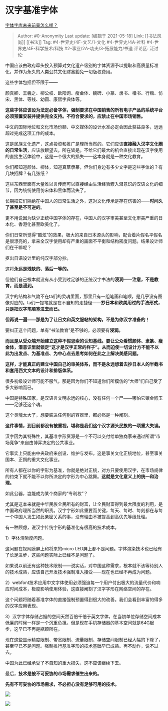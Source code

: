 # 汉字基准字体
[字体字库未来前景怎么样？](https://www.zhihu.com/question/437348189/answer/1891816228)

> Author: #0-Anonymity
> Last update: [编辑于 2021-05-18]
> Link: [[书法风尚]] [[书法]]
> Tag: #4-世界史/4F-文艺/1-文化 #4-世界史/4A-社科 #4-世界史/4E-科学技术/科技 #2-事业/2A-功夫/3-拓展能力/书道 
> 评论区:
> 泛讨论:

中国应该由政府牵头投入预算对文化遗产级别的字体资源予以提取和高质量标准化，并作为永久的人类公共文化财富豁免一切版权费用。

这些字体包括但不限于——

颜真卿、王羲之、柳公权、欧阳询、瘦金体、魏碑、小篆、隶书、楷书、行楷、仿宋、黑体、等线、幼圆、康熙字典体等。

**这些字体应该设为法定必备字体，强制要求在中国销售的所有电子产品的系统平台必须预置安装并提供完全支持。不符合要求的，应禁止在中国市场销售。**

中文的国际地位和文化市场份额、中文媒体的设计水准必定会因此获益良多，远远超过完成这项工作的成本。

这是民族文化遗产，这点投资和推广是理所当然的。它们应该**直接融入汉字文化圈的日常生活**，应该放眼望去，所在皆是。不给它们最大的机会直接出现在汉字使用的直接生活体验中，这是一个很大的损失——这本身就是一种文化教育。

你们都知道颜体、柳体，知道真草隶篆，但你们身边有多少文字是这些字体的？有几块招牌？有几张纸？

这些东西里面有大量难以言传而可以直接经由生活经验嵌入潜意识的汉语文化的细节，因为统统使用仿宋体和黑体而流失了。

长期把它们隔绝在中国人的日常生活之外，这对文化传承是存在伤害的——**时间久了甚至是不可逆的**。

更不用说因为缺少正统中国字体的存在，中国人的汉字审美甚至文化审美严重的日本化、香港化甚至欧美化了。

你们日常所觉得“酷炫”的效果，极大的来自日本源头的影响，配合着片假名平假名是很漂亮的，拿来全汉字使用却有严重的画面不平衡和结构密度问题。结果设计师们在干嘛呢？

抠出日语设计里的纯汉字部分抄。

这将**永远是残缺的、落后一等的。**

但他们自己根本就没有从小受到过足够的正统汉字书法的**浸润——**注意，不是教育，而是**浸润。**

汉字的结构和气韵不在ta们的灵魂里面，那里只有一组笔画和笔顺，是几乎没有图像对应的。ta们一提笔就是在不自知的走捷径——**抄日本和欧美用过的手法形式，只是把汉字笔顺塞进去而已。**

**但再说一遍——那是为了让日文和英文服帖的架构，不是为你汉字准备的！**

要纠正这个问题，单有“书法教育”是不够的，必须要有**浸润。**

**而且是从受众端开始建立这种不假思索的认知基线。要让公众看惯颜体、隶篆、瘦金体，潜意识里就锁定“这才是汉字正常的样子”。从而迫使一切设计方不能不以此为出发点、为基准点、为中心点去思考如何在此之上解决美感问题。**

**这样，才能真正的建立中国自己的审美体系，而不是永远想着去抄日本人的半截书和套用西文文本的设计和排版体系。**

很多初级设计师可能不服气，那是因为你们不知道你们所模仿的“大师”们自己受了多大影响而已。

中国是特殊国家，是汉语言文明永远的核心，没有任何一个尸——哪怕它镶金嵌玉——足够还这个魂。

这个灵魂太大了，想要装进任何别的容器里，都必然是一种阉割。

**这件事情，到目前都没有被重视，堪称是我们这个汉字源头民族的一项重大失误。**

汉字因为其特殊性，其基准字形资源是一个不可以交付给单独商家来通过所谓“市场竞争”来自由博弈决定的公共事业。

它事实上只能由中央政府来创设、维护与发布。这是事关文化正统地位，甚至事关国本、正朔的重大文化事业。

所有人都在以你的字形为基准，你就是绝对正统，对方只要使用汉字，在市场规律的约束下就不能不以你所决定的字形为中心跳舞。**这就是文化意义上的统一和治理。**

如此公器，岂能成为某个商家的“专利权”？

尤其是这本来就是中华民族全民所有的财富，让全民财富得到最大限度的利用，是中国政府理所当然的职责。汉字字形如此重要而关键，每天、每时、每刻都在与每一个中国人发生如此亲密关系的事，没有理由不被提高到高优先等级处理。

有一种顾虑，说汉字传统字形的基准化有很高的技术成本。

1）字体清晰度问题。

这问题在视网膜屏上和将来的micro LED屏上都不是问题。字体渲染技术也已经有了长足进步，这些问题实际上已经不是问题了。

如果说以前还有这种技术限制——说实话，对中国这种需求，根本就不该等待别人的技术成熟，应该自己开发技术强制准入接受——现在也已经不再成为问题。

2）webfont技术应用中文字体使用必须强迫每一个用户付出极大的流量代价和响应时间成本，极度影响使用体验，这直接阉割了汉字字形在网络空间的存在。

这个问题将随着基准字体的直接强制预置得到很大的改善。我们会看到丰富的得多的汉字应用表现。

3）汉字字体存储占据的空间天然百倍千倍于英文字体，在当初单位存储空间成本低廉的时候一样是一个沉重负担。但是现在手机存储器的基本空间就是64G起步，这早已不再是瓶颈所在。

现在这些显示精度限制、带宽限制、流量限制、存储空间限制已经大幅的下降了，甚至早已不是问题。强制推行基准字形的技术基础早已成熟。再不动作，说不过去。

中国为此已经承受了不自知的重大损失，这不应该继续下去。

最后，**技术是被不可妥协的市场需求催生出来的。**

**先有不可妥协的市场需求，不必担心没有足够可用的技术。**

![](https://pic1.zhimg.com/50/v2-d4402a1f0d11b8f835cf099628b3eea5_hd.jpg?source=1940ef5c)

![](https://pic1.zhimg.com/50/v2-bc84584258e4145b28e964a8469ff22e_hd.jpg?source=1940ef5c)
